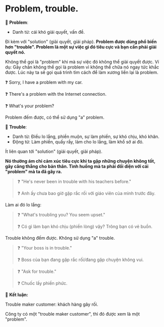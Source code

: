 # Problem, trouble.

🔎 **Problem**: 
- Danh từ: cái khó giải quyết, vấn đề.

Đi kèm với "solution" (giải quyết, giải pháp).
**Problem được dùng phổ biến hơn "trouble". Problem là một sự việc gì đó tiêu cực và bạn cần phải giải quyết nó.**

Không thể gọi là "problem" khi mà sự việc đó không thể giải quyết được. Ví dụ: Gãy chân không thể gọi là problem vì không thể chữa nó ngay tức khắc được. Lúc này ta sẽ gọi quá trình tìm cách để làm xương liền lại là problem.

 ❓ Sorry, I have a problem with my car.

 ❓ There's a problem with the Internet connection.

 ❓ What's your problem?

Problem đếm được, có thể sử dụng "a" problem.

🔎 **Trouble**: 
- Danh từ: Điều lo lắng, phiền muộn, sự làm phiền, sự khó chịu, khó khăn.
- Động từ: Làm phiền, quấy rầy, làm cho lo lắng, làm khổ sở ai đó.

Ít liên quan tới "solution" (giải quyết, giải pháp). 

**Nó thường ám chỉ cảm xúc tiêu cực khi ta gặp những chuyện không tốt, gây căng thẳng cho bản thân. Tình huống mà ta phải đối diện với cái "problem" mà ta đã gây ra.**

> ❓ "He's never been in trouble with his teachers before."
>
> ❓ Anh ấy chưa bao giờ gặp rắc rối với giáo viên của mình trước đây.


Làm ai đó lo lắng:
> ❓ "What's troubling you? You seem upset."
>
> ❓ Có gì làm bạn khó chịu (phiền lòng) vậy? Trông bạn có vẻ buồn.

Trouble không đếm được. Không sử dụng "a" trouble.

> ❓ "Your boss is in trouble."
>
> ❓ Boss của bạn đang gặp rắc rối/đang gặp chuyện không vui.

> ❓ "Ask for trouble."
>
> ❓ Chuốc lấy phiền phức.

🔎 **Kết luận:**

Trouble maker customer: khách hàng gây rối.

Công ty có một "trouble maker customer", thì đó được xem là một "problem".
